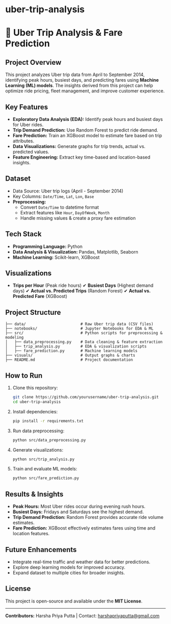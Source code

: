 # uber-trip-analysis
# 🚖 Uber Trip Analysis & Fare Prediction

##  Project Overview
This project analyzes Uber trip data from April to September 2014, identifying peak hours, busiest days, and predicting fares using **Machine Learning (ML) models**. The insights derived from this project can help optimize ride pricing, fleet management, and improve customer experience.

##  Key Features
- **Exploratory Data Analysis (EDA):** Identify peak hours and busiest days for Uber rides.
- **Trip Demand Prediction:** Use Random Forest to predict ride demand.
- **Fare Prediction:** Train an XGBoost model to estimate fare based on trip attributes.
- **Data Visualizations:** Generate graphs for trip trends, actual vs. predicted values.
- **Feature Engineering:** Extract key time-based and location-based insights.

##  Dataset
- Data Source: Uber trip logs (April - September 2014)
- Key Columns: `Date/Time`, `Lat`, `Lon`, `Base`
- **Preprocessing:**
  - Convert `Date/Time` to datetime format
  - Extract features like `Hour`, `DayOfWeek`, `Month`
  - Handle missing values & create a proxy fare estimation

##  Tech Stack
- **Programming Language:** Python 
- **Data Analysis & Visualization:** Pandas, Matplotlib, Seaborn 
- **Machine Learning:** Scikit-learn, XGBoost 

##  Visualizations
- **Trips per Hour** (Peak ride hours)
✔ **Busiest Days** (Highest demand days)
✔ **Actual vs. Predicted Trips** (Random Forest)
✔ **Actual vs. Predicted Fare** (XGBoost)

##  Project Structure
```
├── data/                        # Raw Uber trip data (CSV files)
├── notebooks/                   # Jupyter Notebooks for EDA & ML
├── src/                         # Python scripts for preprocessing & modeling
│   ├── data_preprocessing.py    # Data cleaning & feature extraction
│   ├── trip_analysis.py         # EDA & visualization scripts
│   ├── fare_prediction.py       # Machine learning models
├── visuals/                     # Output graphs & charts
├── README.md                    # Project documentation
```

##  How to Run
1. Clone this repository:
   ```bash
   git clone https://github.com/yourusername/uber-trip-analysis.git
   cd uber-trip-analysis
   ```
2. Install dependencies:
   ```bash
   pip install -r requirements.txt
   ```
3. Run data preprocessing:
   ```bash
   python src/data_preprocessing.py
   ```
4. Generate visualizations:
   ```bash
   python src/trip_analysis.py
   ```
5. Train and evaluate ML models:
   ```bash
   python src/fare_prediction.py
   ```

##  Results & Insights
- **Peak Hours:** Most Uber rides occur during evening rush hours.
- **Busiest Days:** Fridays and Saturdays see the highest demand.
- **Trip Demand Prediction:** Random Forest provides accurate ride volume estimates.
- **Fare Prediction:** XGBoost effectively estimates fares using time and location features.

## Future Enhancements
- Integrate real-time traffic and weather data for better predictions.
- Explore deep learning models for improved accuracy.
- Expand dataset to multiple cities for broader insights.

##  License
This project is open-source and available under the **MIT License**.

---

 **Contributors:** Harsha Priya Putta |  Contact: harshapriyaputta@gmail.com


